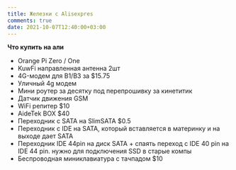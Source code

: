 ```yaml
---
title: Железки с Alisexpres
comments: true
date: 2021-10-07T12:40:00+03:00
---
```


**Что купить на али**

- Orange Pi Zero / One
- KuwFi направленная антенна 2шт
- 4G-модем для B1/B3 за $15.75
- Уличный 4g модем
- Мини роутер за десятку под перепрошивку за кинетитик
- Датчик движения GSM
- WiFi репитер $10
- AideTek BOX $40
- Переходник с SATA на SlimSATA $0.5
- Переходник с IDE на SATA, который вставляется в материнку и на выходе дает SATA
- Переходник IDE 44pin на диск SATA + спаять переход с IDE 40 pin на IDE 44 pin. нужно для подключения SSD в старые компы
- Беспроводная миниклавиатура с тачпадом $10

